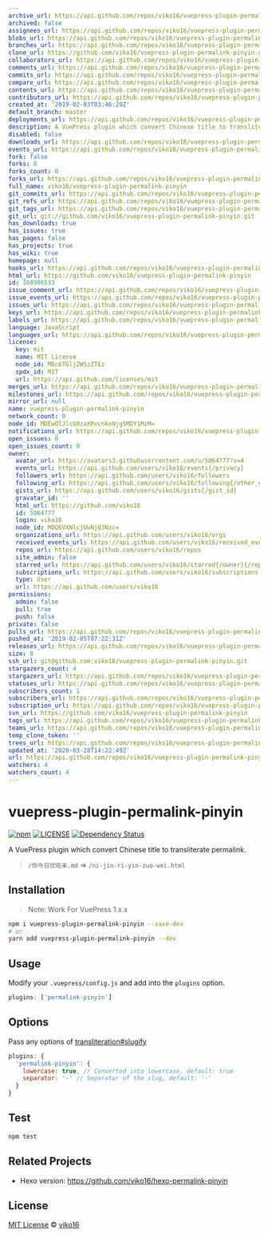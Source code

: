 ```yaml
---
archive_url: https://api.github.com/repos/viko16/vuepress-plugin-permalink-pinyin/{archive_format}{/ref}
archived: false
assignees_url: https://api.github.com/repos/viko16/vuepress-plugin-permalink-pinyin/assignees{/user}
blobs_url: https://api.github.com/repos/viko16/vuepress-plugin-permalink-pinyin/git/blobs{/sha}
branches_url: https://api.github.com/repos/viko16/vuepress-plugin-permalink-pinyin/branches{/branch}
clone_url: https://github.com/viko16/vuepress-plugin-permalink-pinyin.git
collaborators_url: https://api.github.com/repos/viko16/vuepress-plugin-permalink-pinyin/collaborators{/collaborator}
comments_url: https://api.github.com/repos/viko16/vuepress-plugin-permalink-pinyin/comments{/number}
commits_url: https://api.github.com/repos/viko16/vuepress-plugin-permalink-pinyin/commits{/sha}
compare_url: https://api.github.com/repos/viko16/vuepress-plugin-permalink-pinyin/compare/{base}...{head}
contents_url: https://api.github.com/repos/viko16/vuepress-plugin-permalink-pinyin/contents/{+path}
contributors_url: https://api.github.com/repos/viko16/vuepress-plugin-permalink-pinyin/contributors
created_at: '2019-02-03T03:46:29Z'
default_branch: master
deployments_url: https://api.github.com/repos/viko16/vuepress-plugin-permalink-pinyin/deployments
description: A VuePress plugin which convert Chinese title to transliterate permalink.
disabled: false
downloads_url: https://api.github.com/repos/viko16/vuepress-plugin-permalink-pinyin/downloads
events_url: https://api.github.com/repos/viko16/vuepress-plugin-permalink-pinyin/events
fork: false
forks: 0
forks_count: 0
forks_url: https://api.github.com/repos/viko16/vuepress-plugin-permalink-pinyin/forks
full_name: viko16/vuepress-plugin-permalink-pinyin
git_commits_url: https://api.github.com/repos/viko16/vuepress-plugin-permalink-pinyin/git/commits{/sha}
git_refs_url: https://api.github.com/repos/viko16/vuepress-plugin-permalink-pinyin/git/refs{/sha}
git_tags_url: https://api.github.com/repos/viko16/vuepress-plugin-permalink-pinyin/git/tags{/sha}
git_url: git://github.com/viko16/vuepress-plugin-permalink-pinyin.git
has_downloads: true
has_issues: true
has_pages: false
has_projects: true
has_wiki: true
homepage: null
hooks_url: https://api.github.com/repos/viko16/vuepress-plugin-permalink-pinyin/hooks
html_url: https://github.com/viko16/vuepress-plugin-permalink-pinyin
id: 168906533
issue_comment_url: https://api.github.com/repos/viko16/vuepress-plugin-permalink-pinyin/issues/comments{/number}
issue_events_url: https://api.github.com/repos/viko16/vuepress-plugin-permalink-pinyin/issues/events{/number}
issues_url: https://api.github.com/repos/viko16/vuepress-plugin-permalink-pinyin/issues{/number}
keys_url: https://api.github.com/repos/viko16/vuepress-plugin-permalink-pinyin/keys{/key_id}
labels_url: https://api.github.com/repos/viko16/vuepress-plugin-permalink-pinyin/labels{/name}
language: JavaScript
languages_url: https://api.github.com/repos/viko16/vuepress-plugin-permalink-pinyin/languages
license:
  key: mit
  name: MIT License
  node_id: MDc6TGljZW5zZTEz
  spdx_id: MIT
  url: https://api.github.com/licenses/mit
merges_url: https://api.github.com/repos/viko16/vuepress-plugin-permalink-pinyin/merges
milestones_url: https://api.github.com/repos/viko16/vuepress-plugin-permalink-pinyin/milestones{/number}
mirror_url: null
name: vuepress-plugin-permalink-pinyin
network_count: 0
node_id: MDEwOlJlcG9zaXRvcnkxNjg5MDY1MzM=
notifications_url: https://api.github.com/repos/viko16/vuepress-plugin-permalink-pinyin/notifications{?since,all,participating}
open_issues: 0
open_issues_count: 0
owner:
  avatar_url: https://avatars3.githubusercontent.com/u/5064777?v=4
  events_url: https://api.github.com/users/viko16/events{/privacy}
  followers_url: https://api.github.com/users/viko16/followers
  following_url: https://api.github.com/users/viko16/following{/other_user}
  gists_url: https://api.github.com/users/viko16/gists{/gist_id}
  gravatar_id: ''
  html_url: https://github.com/viko16
  id: 5064777
  login: viko16
  node_id: MDQ6VXNlcjUwNjQ3Nzc=
  organizations_url: https://api.github.com/users/viko16/orgs
  received_events_url: https://api.github.com/users/viko16/received_events
  repos_url: https://api.github.com/users/viko16/repos
  site_admin: false
  starred_url: https://api.github.com/users/viko16/starred{/owner}{/repo}
  subscriptions_url: https://api.github.com/users/viko16/subscriptions
  type: User
  url: https://api.github.com/users/viko16
permissions:
  admin: false
  pull: true
  push: false
private: false
pulls_url: https://api.github.com/repos/viko16/vuepress-plugin-permalink-pinyin/pulls{/number}
pushed_at: '2019-02-05T07:22:31Z'
releases_url: https://api.github.com/repos/viko16/vuepress-plugin-permalink-pinyin/releases{/id}
size: 8
ssh_url: git@github.com:viko16/vuepress-plugin-permalink-pinyin.git
stargazers_count: 4
stargazers_url: https://api.github.com/repos/viko16/vuepress-plugin-permalink-pinyin/stargazers
statuses_url: https://api.github.com/repos/viko16/vuepress-plugin-permalink-pinyin/statuses/{sha}
subscribers_count: 1
subscribers_url: https://api.github.com/repos/viko16/vuepress-plugin-permalink-pinyin/subscribers
subscription_url: https://api.github.com/repos/viko16/vuepress-plugin-permalink-pinyin/subscription
svn_url: https://github.com/viko16/vuepress-plugin-permalink-pinyin
tags_url: https://api.github.com/repos/viko16/vuepress-plugin-permalink-pinyin/tags
teams_url: https://api.github.com/repos/viko16/vuepress-plugin-permalink-pinyin/teams
temp_clone_token: ''
trees_url: https://api.github.com/repos/viko16/vuepress-plugin-permalink-pinyin/git/trees{/sha}
updated_at: '2020-03-28T14:22:49Z'
url: https://api.github.com/repos/viko16/vuepress-plugin-permalink-pinyin
watchers: 4
watchers_count: 4
---
```


# vuepress-plugin-permalink-pinyin

[![npm](https://img.shields.io/npm/v/vuepress-plugin-permalink-pinyin.svg)](https://www.npmjs.com/package/vuepress-plugin-permalink-pinyin)
[![LICENSE](https://img.shields.io/npm/l/vuepress-plugin-permalink-pinyin.svg)](https://github.com/viko16/vuepress-plugin-permalink-pinyin/blob/master/LICENSE)
[![Dependency Status](https://david-dm.org/viko16/vuepress-plugin-permalink-pinyin.svg?theme=shields.io)](https://david-dm.org/viko16/vuepress-plugin-permalink-pinyin)


A VuePress plugin which convert Chinese title to transliterate permalink.

> `/你今日饮咗未.md` => `/ni-jin-ri-yin-zuo-wei.html`

## Installation

> Note: Work For VuePress 1.x.x

```bash
npm i vuepress-plugin-permalink-pinyin --save-dev
# or
yarn add vuepress-plugin-permalink-pinyin --dev
```

## Usage

Modify your `.vuepress/config.js` and add into the `plugins` option.

```js
plugins: ['permalink-pinyin']
```

## Options

Pass any options of [transliteration#slugify](https://github.com/dzcpy/transliteration#slugifystr-options)

```js
plugins: {
  'permalink-pinyin': {
    lowercase: true, // Converted into lowercase, default: true
    separator: '-' // Separator of the slug, default: '-'
  }
}
```

## Test

```bash
npm test
```

## Related Projects

- Hexo version: https://github.com/viko16/hexo-permalink-pinyin

## License

[MIT License](https://opensource.org/licenses/MIT) © [viko16](https://github.com/viko16)
